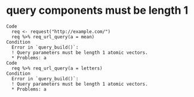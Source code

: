 # query components must be length 1

    Code
      req <- request("http://example.com/")
      req %>% req_url_query(a = mean)
    Condition
      Error in `query_build()`:
      ! Query parameters must be length 1 atomic vectors.
      * Problems: a
    Code
      req %>% req_url_query(a = letters)
    Condition
      Error in `query_build()`:
      ! Query parameters must be length 1 atomic vectors.
      * Problems: a

